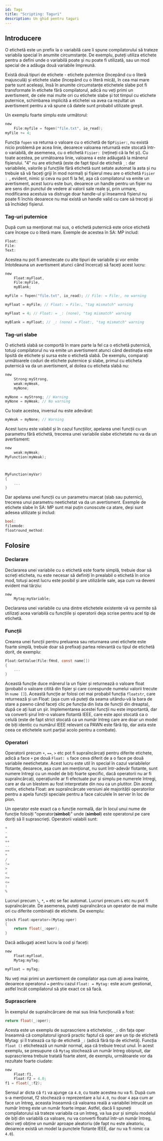 ```yaml
---
id: Tags
title: "Scripting: Taguri"
description: Un ghid pentru taguri
---
```


## Introducere

O etichetă este un prefix la o variabilă care îi spune compilatorului să trateze variabila special în anumite circumstanțe. De exemplu, puteți utiliza etichete pentru a defini unde o variabilă poate și nu poate fi utilizată, sau un mod special de a adăuga două variabile împreună.

Există două tipuri de etichete - etichete puternice (începând cu o literă majusculă) și etichete slabe (începând cu o literă mică), în cea mai mare parte sunt aceleași, însă în anumite circumstanțe etichetele slabe pot fi transformate în etichete fără compilatorul, adică nu veți primi un avertisment, de cele mai multe ori cu etichete slabe și tot timpul cu etichete puternice, schimbarea implicită a etichetei va avea ca rezultat un avertisment pentru a vă spune că datele sunt probabil utilizate greșit.

Un exemplu foarte simplu este următorul:

```c
new
    File:myfile = fopen("file.txt", io_read);
myFile += 4;
```

Funcția `fopen` va returna o valoare cu o etichetă de tip` Fișier: `, nu există nicio problemă pe acea linie, deoarece valoarea returnată este stocată într-o variabilă, de asemenea, cu o etichetă `Fișier: `(rețineți că la fel și). Cu toate acestea, pe următoarea linie, valoarea `4` este adăugată la mânerul fișierului. "4" nu are etichetă (este de fapt tipul de etichetă `_:` dar variabilele, valorile și funcțiile fără etichetă sunt setate automat la asta și nu trebuie să vă faceți griji în mod normal) și fișierul meu are o etichetă `Fișier : `, evident, nimic și ceva nu pot fi la fel, așa că compilatorul va emite un avertisment, acest lucru este bun, deoarece un handle pentru un fișier nu are sens din punctul de vedere al valorii sale reale și, prin urmare, modificarea acestuia va distruge doar handle-ul și înseamnă fișierul nu poate fi închis deoarece nu mai există un handle valid cu care să treceți și să închideți fișierul.

### Tag-uri puternice

După cum sa menționat mai sus, o etichetă puternică este orice etichetă care începe cu o literă mare. Exemple de acestea în SA: MP includ:

```c
Float:
File:
Text:
```

Acestea nu pot fi amestecate cu alte tipuri de variabile și vor emite întotdeauna un avertisment atunci când încercați să faceți acest lucru:

```c
new
    Float:myFloat,
    File:myFile,
    myBlank;

myFile = fopen("file.txt", io_read); // File: = File:, no warning

myFloat = myFile; // Float: = File:, "tag mismatch" warning

myFloat = 4; // Float: = _: (none), "tag mismatch" warning

myBlank = myFloat; // _: (none) = Float:, "tag mismatch" warning
```

### Tag-uri slabe

O etichetă slabă se comportă în mare parte la fel ca o etichetă puternică, totuși compilatorul nu va emite un avertisment atunci când destinația este lipsită de etichete și sursa este o etichetă slabă. De exemplu, comparați următoarele coduri de etichete puternice și slabe, primul cu eticheta puternică va da un avertisment, al doilea cu eticheta slabă nu:

```c
new
    Strong:myStrong,
    weak:myWeak,
    myNone;

myNone = myStrong; // Warning
myNone = myWeak; // No warning
```

Cu toate acestea, inversul nu este adevărat:

```c
myWeak = myNone; // Warning
```

Acest lucru este valabil și în cazul funcțiilor, apelarea unei funcții cu un parametru fără etichetă, trecerea unei variabile slabe etichetate nu va da un avertisment:

```c
new
    weak:myWeak;
MyFunction(myWeak);



MyFunction(myVar)
{
    ...
}
```

Dar apelarea unei funcții cu un parametru marcat (slab sau puternic), trecerea unui parametru neetichetat va da un avertisment. Exemple de etichete slabe în SA: MP sunt mai puțin cunoscute ca atare, deși sunt adesea utilizate și includ:

```c
bool:
filemode:
floatround_method:
```

## Folosire

### Declarare

Declararea unei variabile cu o etichetă este foarte simplă, trebuie doar să scrieți eticheta, nu este necesar să definiți în prealabil o etichetă în orice mod, totuși acest lucru este posibil și are utilizările sale, așa cum va deveni evident mai târziu:

```c
new
    Mytag:myVariable;
```

Declararea unei variabile cu una dintre etichetele existente vă va permite să utilizați acea variabilă cu funcțiile și operatorii deja scrise pentru acel tip de etichetă.

### Funcții

Crearea unei funcții pentru preluarea sau returnarea unei etichete este foarte simplă, trebuie doar să prefixați partea relevantă cu tipul de etichetă dorit, de exemplu:

```c
Float:GetValue(File:fHnd, const name[])
{
    ...
}
```

Această funcție duce mânerul la un fișier și returnează o valoare float (probabil o valoare citită din fișier și care corespunde numelui valorii trecute în `nume []`). Această funcție ar folosi cel mai probabil funcția `floatstr`, care returnează și un Float: (așa cum vă puteți da seama uitându-vă la bara de stare a pawno când faceți clic pe funcția din lista de funcții din dreapta), după ce ați luat un șir. Implementarea acestei funcții nu este importantă, dar va converti șirul într-o valoare flotantă IEEE, care este apoi stocată ca o celulă (este de fapt strict stocată ca un număr întreg care are doar un model de biți identic cu numărul IEEE relevant ca PAWN este fără tip, dar asta este ceea ce etichetele sunt parțial acolo pentru a combate).

### Operatori

Operatorii precum `+`, `==`, `>` etc pot fi supraîncărcați pentru diferite etichete, adică a face `+` pe două `Float: s` face ceva diferit de a o face pe două variabile neetichetate. Acest lucru este util în special în cazul variabilelor flotante, deoarece, așa cum am menționat, nu sunt într-adevăr flotante, sunt numere întregi cu un model de biți foarte specific, dacă operatorii nu ar fi supraîncărcați, operațiunile ar fi efectuate pur și simplu pe numerele întregi, care ar da un blestem au fost interpretate din nou ca un plutitor. Din acest motiv, eticheta Float: are supraîncărcate versiuni ale majorității operatorilor pentru a apela funcții speciale pentru a face calculele în server în loc de pion.

Un operator este exact ca o funcție normală, dar în locul unui nume de funcție folosiți "operator(**simbol**)" unde (**simbol**) este operatorul pe care doriți să îl suprascrieți. Operatorii valabili sunt:

```c
+
-
=
++
--
==
*
/
!=
>
<
>=
<=
!
%
```

Lucruri precum `\`, `*`, `=` etc se fac automat. Lucruri precum `&` etc nu pot fi supraîncărcate. De asemenea, puteți supraîncărca un operator de mai multe ori cu diferite combinații de etichete. De exemplu:

```c
stock Float:operator=(Mytag:oper)
{
    return float(_:oper);
}
```

Dacă adăugați acest lucru la cod și faceți:

```c
new
    Float:myFloat,
    Mytag:myTag;

myFloat = myTag;
```

Nu veți mai primi un avertisment de compilator așa cum ați avea înainte, deoarece operatorul `=` pentru cazul `Float: = Mytag:` este acum gestionat, astfel încât compilatorul să știe exact ce să facă.

### Suprascriere

În exemplul de supraîncărcare de mai sus linia funcțională a fost:

```c
return float(_:oper);
```

Acesta este un exemplu de suprascriere a etichetelor, `_:` din fața oper înseamnă că compilatorul ignoră practic faptul că oper are un tip de etichetă Mytag: și îl tratează ca tip de etichetă `_:` (adică fără tip de etichetă). Funcția `float ()` etichetează un număr normal, așa că trebuie trecut unul. În acest exemplu, se presupune că `Mytag` stochează un număr întreg obișnuit, dar suprascrierea trebuie tratată foarte atent, de exemplu, următoarele vor da rezultate foarte ciudate:

```c
new
    Float:f1,
    Float:f2 = 4.0;
f1 = float(_:f2);
```

Sensul ar dicta că `f1` va ajunge ca `4.0`, cu toate acestea nu va fi. După cum s-a menționat, f2 stochează o reprezentare a lui `4.0`, nu doar `4` așa cum ar face un întreg, aceasta înseamnă că valoarea reală a variabilei întrucât un număr întreg este un număr foarte impar. Astfel, dacă îi spuneți compilatorului să trateze variabila ca un întreg, va lua pur și simplu modelul de biți din variabilă ca valoare, nu va converti floatul într-un număr întreg, deci veți obține un număr aproape aleatoriu (de fapt nu este aleatoriu, deoarece există un model la punctele flotante IEEE, dar nu va fi nimic ca `4.0`).
